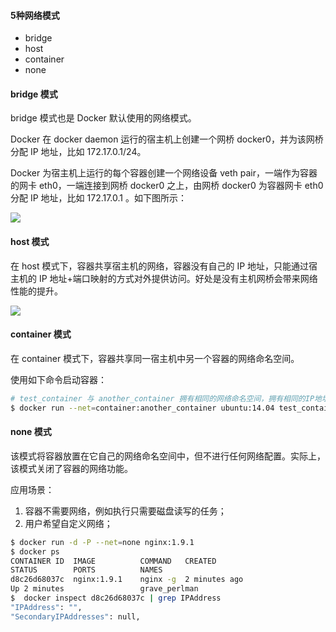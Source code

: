 #### 5种网络模式

- bridge
- host
- container
- none

#### bridge 模式

bridge 模式也是 Docker 默认使用的网络模式。

Docker 在 docker daemon 运行的宿主机上创建一个网桥 docker0，并为该网桥分配 IP 地址，比如 172.17.0.1/24。

Docker 为宿主机上运行的每个容器创建一个网络设备 veth pair，一端作为容器的网卡 eth0，一端连接到网桥 docker0 之上，由网桥 docker0 为容器网卡 eth0 分配 IP 地址，比如 172.17.0.1 。如下图所示：

![](E:\git\engineer\opensource-project\docker\images\docker-network-bridge.png)

#### host 模式

在 host 模式下，容器共享宿主机的网络，容器没有自己的 IP 地址，只能通过宿主机的 IP 地址+端口映射的方式对外提供访问。好处是没有主机网桥会带来网络性能的提升。

![](E:\git\engineer\opensource-project\docker\images\docker-network-host.png)

#### container 模式

在 container 模式下，容器共享同一宿主机中另一个容器的网络命名空间。

使用如下命令启动容器：

```bash
# test_container 与 another_container 拥有相同的网络命名空间，拥有相同的IP地址
$ docker run --net=container:another_container ubuntu:14.04 test_container
```

#### none 模式

该模式将容器放置在它自己的网络命名空间中，但不进行任何网络配置。实际上，该模式关闭了容器的网络功能。

应用场景：

1. 容器不需要网络，例如执行只需要磁盘读写的任务；
2. 用户希望自定义网络；

```bash
$ docker run -d -P --net=none nginx:1.9.1 
$ docker ps
CONTAINER ID  IMAGE          COMMAND   CREATED
STATUS        PORTS          NAMES
d8c26d68037c  nginx:1.9.1    nginx -g  2 minutes ago
Up 2 minutes                 grave_perlman
$  docker inspect d8c26d68037c | grep IPAddress
"IPAddress": "",
"SecondaryIPAddresses": null,
```

